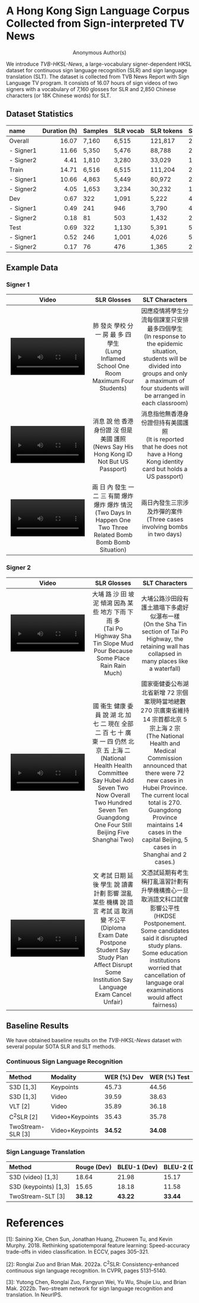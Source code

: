 # A Hong Kong Sign Language Corpus Collected from Sign-interpreted TV News

<center>Anonymous Author(s)</center>

We introduce _TVB-HKSL-News_, a large-vocabulary signer-dependent HKSL dataset for continuous sign language recognition (SLR) and sign language translation (SLT).
The dataset is collected from TVB News Report with Sign Language TV program.
It consists of 16.07 hours of sign videos of two signers with a vocabulary of 7,160 glosses for SLR and 2,850 Chinese characters (or 18K Chinese words) for SLT.

## Dataset Statistics

| name                                                  | Duration (h) | Samples | SLR vocab | SLR tokens | SLR #singletons | SLT vocab | SLT tokens | SLT #singletons | Duration (%) | Samples (%) | SLR Tokens (%) | SLT Tokens (%) |
| :---------------------------------------------------- | -----------: | :------ | :-------- | :--------- | :-------------- | :-------- | :--------- | --------------: | -----------: | ----------: | -------------: | -------------: |
| Overall                                               |        16.07 | 7,160   | 6,515     | 121,817    | 2,820           | 2,850     | 232,310    |             462 |          100 |         100 |            100 |            100 |
| <span style="white-space: nowrap;"> - Signer1 </span> |        11.66 | 5,350   | 5,476     | 88,788     | 2,362           | 2,695     | 173,027    |             450 |        72.59 |       74.72 |          72.89 |          74.48 |
| <span style="white-space: nowrap;"> - Signer2 </span> |         4.41 | 1,810   | 3,280     | 33,029     | 1,479           | 2,100     | 59,283     |             465 |        27.41 |       25.28 |          27.11 |          25.52 |
| Train                                                 |        14.71 | 6,516   | 6,515     | 111,204    | 2,925           | 2,816     | 212,108    |             466 |        91.53 |       91.01 |          91.29 |           91.3 |
| <span style="white-space: nowrap;"> - Signer1 </span> |        10.66 | 4,863   | 5,449     | 80,972     | 2,430           | 2,666     | 157,800    |             463 |        66.34 |       67.92 |          66.47 |          67.93 |
| <span style="white-space: nowrap;"> - Signer2 </span> |         4.05 | 1,653   | 3,234     | 30,232     | 1,520           | 2,069     | 54,308     |             468 |        25.18 |       23.09 |          24.82 |          23.38 |
| Dev                                                   |         0.67 | 322     | 1,091     | 5,222      | 471             | 1,279     | 10,003     |             395 |         4.18 |         4.5 |           4.29 |           4.31 |
| <span style="white-space: nowrap;"> - Signer1 </span> |         0.49 | 241     | 946       | 3,790      | 430             | 1,178     | 7,508      |             382 |         3.03 |        3.37 |           3.11 |           3.23 |
| <span style="white-space: nowrap;"> - Signer2 </span> |         0.18 | 81      | 503       | 1,432      | 264             | 710       | 2,495      |             286 |         1.15 |        1.13 |           1.18 |           1.07 |
| Test                                                  |         0.69 | 322     | 1,130     | 5,391      | 518             | 1,276     | 10,199     |             399 |         4.29 |         4.5 |           4.43 |           4.39 |
| <span style="white-space: nowrap;"> - Signer1 </span> |         0.52 | 246     | 1,001     | 4,026      | 503             | 1,195     | 7,719      |             410 |         3.21 |        3.44 |            3.3 |           3.32 |
| <span style="white-space: nowrap;"> - Signer2 </span> |         0.17 | 76      | 476       | 1,365      | 240             | 711       | 2,480      |             299 |         1.08 |        1.06 |           1.12 |           1.07 |

## Example Data

### Signer 1

<style>
    td {
        width: 300px;
    }

    th { 
        white-space: nowrap;
    }
</style>

<center>
<table style="word-break: normal; width: 100%">
  <thead>
    <tr>
      <th style="text-align: center">Video</th>
      <th style="text-align: center">SLR Glosses</th>
      <th style="text-align: center">SLT Characters</th>
    </tr>
  </thead>
  <tbody>
    <tr>
      <td style="text-align: center">
        <video width="200" controls>
          <source
            src="https://github.com/tvb-hksl-news/demo/raw/main/videos/2020-07-13_024218-024346_h264.mp4"
            type="video/mp4"
          />
        </video>
      </td>
      <td style="text-align: center">
        肺 發炎 學校 分 一 房 最 多 四 學生 <br />
        (Lung Inflamed School One Room Maximum Four Students)
      </td>
      <td style="text-align: center">
        因應疫情將學生分流每個課室只安排最多四個學生 <br />
        (In response to the epidemic situation, students will be divided into
        groups and only a maximum of four students will be arranged in each
        classroom)
      </td>
    </tr>
    <tr>
      <td style="text-align: center">
        <video width="200" controls>
          <source
            src="https://github.com/tvb-hksl-news/demo/raw/main/videos/2020-01-18_011156-011250_h264.mp4"
            type="video/mp4"
          />
        </video>
      </td>
      <td style="text-align: center">
        消息 說 他 香港 身份證 沒 但是 美國 護照 <br />
        (News Say His Hong Kong ID Not But US Passport)
      </td>
      <td style="text-align: center">
        消息指他無香港身份證但持有美國護照 <br />
        (It is reported that he does not have a Hong Kong identity card but
        holds a US passport)
      </td>
    </tr>
    <tr>
      <td style="text-align: center">
        <video width="200" controls>
          <source
            src="https://github.com/tvb-hksl-news/demo/raw/main/videos/2020-01-28_026046-026152_h264.mp4"
            type="video/mp4"
          />
        </video>
      </td>
      <td style="text-align: center">
        兩 日 內 發生 一 二 三 有關 爆炸 爆炸 爆炸 情況 <br />
        (Two Days In Happen One Two Three Related Bomb Bomb Bomb Situation)
      </td>
      <td style="text-align: center">
        兩日內發生三宗涉及炸彈的案件 <br />
        (Three cases involving bombs in two days)
      </td>
    </tr>
  </tbody>
</table>
</center>

### Signer 2

<center>
<table style="word-break: normal; width: 100%">
  <thead>
    <tr>
      <th style="text-align: center">Video</th>
      <th style="text-align: center">SLR Glosses</th>
      <th style="text-align: center">SLT Characters</th>
    </tr>
  </thead>
  <tbody>
    <tr>
      <td style="text-align: center">
        <video width="200" controls>
          <source
            src="https://github.com/tvb-hksl-news/demo/raw/main/videos/2020-06-07_018080-018254_h264.mp4"
            type="video/mp4"
          />
        </video>
      </td>
      <td style="text-align: center">
        大埔 路 沙 田 坡 泥 傾瀉 因為 某些 地方 下雨 下雨 多 <br />
        (Tai Po Highway Sha Tin Slope Mud Pour Because Some Place Rain Rain
        Much)
      </td>
      <td style="text-align: center">
        大埔公路沙田段有護土牆塌下多處好似瀑布一樣 <br />
        (On the Sha Tin section of Tai Po Highway, the retaining wall has
        collapsed in many places like a waterfall)
      </td>
    </tr>
    <tr>
      <td style="text-align: center">
        <video width="200" controls>
          <source
            src="https://github.com/tvb-hksl-news/demo/raw/main/videos/2020-01-21_001881-002184_h264.mp4"
            type="video/mp4"
          />
        </video>
      </td>
      <td style="text-align: center">
        國 衞生 健康 委員 說 湖 北 加 七 二 現在 全部 二 百 七 十 廣 東 一 四
        仍然 北京 五 上海 二 <br />
        (National Health Health Committee Say Hubei Add Seven Two Now Overall
        Two Hundred Seven Ten Guangdong One Four Still Beijing Five Shanghai
        Two)
      </td>
      <td style="text-align: center">
        國家衛健委公布湖北省新增 72 宗個案現時當地總數 270 宗廣東省維持 14
        宗首都北京 5 宗上海 2 宗 <br />
        (The National Health and Medical Commission announced that there were 72
        new cases in Hubei Province. The current local total is 270. Guangdong
        Province maintains 14 cases in the capital Beijing, 5 cases in Shanghai
        and 2 cases.)
      </td>
    </tr>
    <tr>
      <td style="text-align: center">
        <video width="200" controls>
          <source
            src="https://github.com/tvb-hksl-news/demo/raw/main/videos/2020-02-06_004876-005112_h264.mp4"
            type="video/mp4"
          />
        </video>
      </td>
      <td style="text-align: center">
        文 考試 日期 延後 學生 說 讀書 計劃 影響 混亂 某些 機構 說 語言 考試 這
        取消 變 不公平 <br />
        (Diploma Exam Date Postpone Student Say Study Plan Affect Disrupt Some
        Institution Say Language Exam Cancel Unfair)
      </td>
      <td style="text-align: center">
        文憑試延期有考生稱打亂溫習計劃有升學機構擔心一旦取消語文科口試會影響公平性
        <br />
        (HKDSE Postponement. Some candidates said it disrupted study plans. Some
        education institutions worried that cancellation of language oral
        examinations would affect fairness)
      </td>
    </tr>
  </tbody>
</table>
</center>

## Baseline Results

We have obtained baseline results on the _TVB-HKSL-News_ dataset with several popular SOTA SLR and SLT methods.

### Continuous Sign Language Recognition

| Method                 | Modality        | WER (%) Dev | WER (%) Test |
| :--------------------- | :-------------- | :---------- | :----------- |
| S3D [1,3]              | Keypoints       | 45.73       | 44.56        |
| S3D [1,3]              | Video           | 39.59       | 38.63        |
| VLT \[2\]              | Video           | 35.89       | 36.18        |
| C<sup>2</sup>SLR \[2\] | Video+Keypoints | 35.43       | 35.78        |
| TwoStream-SLR \[3\]    | Video+Keypoints | **34.52**   | **34.08**    |

<!--

| path                                  |   wer |
| :------------------------------------ | ----: |
| results/s3d_pose/dev/tvb_results.pkl  | 45.73 |
| results/s3d_rgb/dev/tvb_results.pkl   | 39.59 |
| results/vlt/dev_hyp.csv               | 35.89 |
| results/c2slr/dev_hyp.csv             | 35.43 |
| results/twostream/dev/tvb_results.pkl | 34.52 |

| path                                   |   wer |
| :------------------------------------- | ----: |
| results/s3d_pose/test/tvb_results.pkl  | 44.56 |
| results/s3d_rgb/test/tvb_results.pkl   | 38.63 |
| results/vlt/test_hyp.csv               | 36.18 |
| results/c2slr/test_hyp.csv             | 35.78 |
| results/twostream/test/tvb_results.pkl | 34.08 |

-->

### Sign Language Translation

| Method                                                          | Rouge (Dev) | BLEU-1 (Dev) | BLEU-2 (Dev) | BLEU-3 (Dev) | BLEU-4 (Dev) | Rouge (Test) | BLEU-1 (Test) | BLEU-2 (Test) | BLEU-3 (Test) | BLEU-4 (Test) |
| :-------------------------------------------------------------- | :---------- | :----------- | :----------- | :----------- | :----------- | :----------- | :------------ | :------------ | :------------ | :------------ |
| <span style="white-space: nowrap;">S3D (video) [1,3]</span>     | 18.64       | 21.98        | 15.17        | 11.18        | 8.79         | 21.61        | 25.39         | 18.59         | 14.57         | 12.10         |
| <span style="white-space: nowrap;">S3D (keypoints) [1,3]</span> | 15.65       | 18.18        | 11.58        | 8.09         | 6.22         | 16.42        | 19.93         | 13.72         | 10.41         | 8.48          |
| <span style="white-space: nowrap;">TwoStream-SLT \[3\]</span>   | **38.12**   | **43.22**    | **33.44**    | **26.04**    | **21.00**    | **39.80**    | **44.68**     | **35.27**     | **28.29**     | **23.58**     |

# References

\[1\]: Saining Xie, Chen Sun, Jonathan Huang, Zhuowen Tu, and Kevin Murphy. 2018. Rethinking spatiotemporal feature learning: Speed-accuracy trade-offs in video classification. In ECCV, pages 305–321.

\[2\]: Ronglai Zuo and Brian Mak. 2022a. C<sup>2</sup>SLR: Consistency-enhanced continuous sign language recognition. In CVPR, pages 5131–5140.

\[3\]: Yutong Chen, Ronglai Zuo, Fangyun Wei, Yu Wu, Shujie Liu, and Brian Mak. 2022b. Two-stream network for sign language recognition and translation. In NeurIPS.
